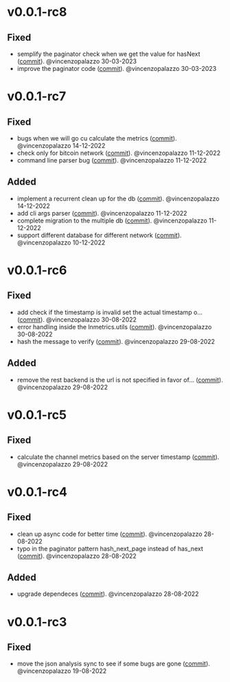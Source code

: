 # v0.0.1-rc8

## Fixed
- semplify the paginator check when we get the value for hasNext ([commit](https://github.com/LNOpenMetrics/lnmetrics.server/commit/2e90cfd6c9a7d05ee0894875b5ace656b840f6dc)). @vincenzopalazzo 30-03-2023
- improve the paginator code ([commit](https://github.com/LNOpenMetrics/lnmetrics.server/commit/fae7dc99db70319af8d05ab8b61f0e36e384898c)). @vincenzopalazzo 30-03-2023


# v0.0.1-rc7

## Fixed
- bugs when we will go cu calculate the metrics ([commit](https://github.com/LNOpenMetrics/lnmetrics.server/commit/86c470c289f7a112553992d1ca6c7ac228a59c2a)). @vincenzopalazzo 14-12-2022
- check only for bitcoin network ([commit](https://github.com/LNOpenMetrics/lnmetrics.server/commit/189f00a093ac51aedb9d56b955363b9419999bff)). @vincenzopalazzo 11-12-2022
- command line parser bug ([commit](https://github.com/LNOpenMetrics/lnmetrics.server/commit/b6361c225483bb22de365f8a68012657f94ea3cd)). @vincenzopalazzo 11-12-2022

## Added
- implement a recurrent clean up for the db ([commit](https://github.com/LNOpenMetrics/lnmetrics.server/commit/cc320d10e1b1f51e7799fd785ff6ef27a6b52878)). @vincenzopalazzo 14-12-2022
- add cli args parser ([commit](https://github.com/LNOpenMetrics/lnmetrics.server/commit/e98661fb291c790aa4fbc05f98b432c0e34b938b)). @vincenzopalazzo 11-12-2022
- complete migration to the multiple db ([commit](https://github.com/LNOpenMetrics/lnmetrics.server/commit/4996f7d6b38ddc1c13199b2e83abc5d2f9ec4b00)). @vincenzopalazzo 11-12-2022
- support different database for different network ([commit](https://github.com/LNOpenMetrics/lnmetrics.server/commit/fd6df5bd62ba1f9839058dc07a95416369317f2e)). @vincenzopalazzo 10-12-2022


# v0.0.1-rc6

## Fixed
- add check if the timestamp is invalid set the actual timestamp o… ([commit](https://github.com/LNOpenMetrics/lnmetrics.server/commit/ad3c2199d7ab1c3e858bdd806a1adc1dafc459ef)). @vincenzopalazzo 30-08-2022
- error handling inside the lnmetrics.utils ([commit](https://github.com/LNOpenMetrics/lnmetrics.server/commit/3c52ab6d3758ee7df2d339faa3b2040788faa04d)). @vincenzopalazzo 30-08-2022
- hash the message to verify ([commit](https://github.com/LNOpenMetrics/lnmetrics.server/commit/97e8fdd877bfe287efaacbd2db705e244a5e4a2c)). @vincenzopalazzo 29-08-2022

## Added
- remove the rest backend is the url is not specified in favor of… ([commit](https://github.com/LNOpenMetrics/lnmetrics.server/commit/f9caa204e63c3e78aae3ce6b1bf96d3128bd3695)). @vincenzopalazzo 29-08-2022


# v0.0.1-rc5

## Fixed
- calculate the channel metrics based on the server timestamp ([commit](https://github.com/LNOpenMetrics/lnmetrics.server/commit/e43f86f289cc3fb01dac24e1d01812d2f71b2ba5)). @vincenzopalazzo 29-08-2022


# v0.0.1-rc4

## Fixed
- clean up async code for better time ([commit](https://github.com/LNOpenMetrics/lnmetrics.server/commit/9fadf94167662bf074d0f78ae418bfc5b7c44150)). @vincenzopalazzo 28-08-2022
- typo in the paginator pattern hash_next_page instead of has_next ([commit](https://github.com/LNOpenMetrics/lnmetrics.server/commit/99fc9927d3dd191b784af5516a365431b1e2a98c)). @vincenzopalazzo 28-08-2022

## Added
- upgrade dependeces ([commit](https://github.com/LNOpenMetrics/lnmetrics.server/commit/dd2e0f43b30c5cdb6cefa90df2c7fee8cb30e815)). @vincenzopalazzo 28-08-2022


# v0.0.1-rc3

## Fixed
- move the json analysis sync to see if some bugs are gone ([commit](https://github.com/LNOpenMetrics/lnmetrics.server/commit/e6df88b2a7c548b3e942123131e4a410b5de9c9b)). @vincenzopalazzo 19-08-2022
